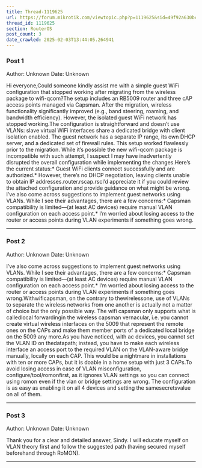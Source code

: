 ```yaml
---
title: Thread-1119625
url: https://forum.mikrotik.com/viewtopic.php?p=1119625&sid=49f92a630bc7970d8ca50523be880e8f#p1119625
thread_id: 1119625
section: RouterOS
post_count: 3
date_crawled: 2025-02-03T13:44:05.264941
---
```


### Post 1
Author: Unknown
Date: Unknown

Hi everyone,Could someone kindly assist me with a simple guest WiFi configuration that stopped working after migrating from the wireless package to wifi-qcom?The setup includes an RB5009 router and three cAP access points managed via Capsman. After the migration, wireless functionality significantly improved (e.g., band steering, roaming, and bandwidth efficiency). However, the isolated guest WiFi network has stopped working.The configuration is straightforward and doesn’t use VLANs: slave virtual WiFi interfaces share a dedicated bridge with client isolation enabled. The guest network has a separate IP range, its own DHCP server, and a dedicated set of firewall rules. This setup worked flawlessly prior to the migration. While it’s possible the new wifi-qcom package is incompatible with such attempt, I suspect I may have inadvertently disrupted the overall configuration while implementing the changes.Here’s the current status:* Guest WiFi clients connect successfully and are authorized.* However, there’s no DHCP negotiation, leaving clients unable to obtain IP addresses.router.rscap.rscI’d appreciate it if you could review the attached configuration and provide guidance on what might be wrong. I’ve also come across suggestions to implement guest networks using VLANs. While I see their advantages, there are a few concerns:* Capsman compatibility is limited—(at least AC devices) require manual VLAN configuration on each access point.* I’m worried about losing access to the router or access points during VLAN experiments if something goes wrong.

---
### Post 2
Author: Unknown
Date: Unknown

I’ve also come across suggestions to implement guest networks using VLANs. While I see their advantages, there are a few concerns:* Capsman compatibility is limited—(at least AC devices) require manual VLAN configuration on each access point.* I’m worried about losing access to the router or access points during VLAN experiments if something goes wrong.Withwificapsman, on the contrary to thewirelessone, use of VLANs to separate the wireless networks from one another is actually not a matter of choice but the only possible way. The wifi capsman only supports what is calledlocal forwardingin the wireless capsman vernacular, i.e. you cannot create virtual wireless interfaces on the 5009 that represent the remote ones on the CAPs and make them member ports of a dedicated local bridge on the 5009 any more.As you have noticed, with ac devices, you cannot set the VLAN ID on thedatapath; instead, you have to make each wireless interface an access port to the required VLAN on the VLAN-aware bridge manually, locally on each CAP. This would be a nightmare in installations with ten or more CAPs, but it is doable in a home setup with just 3 CAPs.To avoid losing access in case of VLAN misconfiguration, configure/tool/romonfirst, as it ignores VLAN settings so you can connect using romon even if the vlan or bridge settings are wrong. The configuration is as easy as enabling it on all 4 devices and setting the samesecretsvalue on all of them.

---
### Post 3
Author: Unknown
Date: Unknown

Thank you for a clear and detailed answer, Sindy. I will educate myself on VLAN theory first and follow the suggested path (having secured myself beforehand through RoMON).

---

